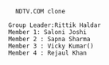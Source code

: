           NDTV.COM clone

        Group Leader:Rittik Haldar
        Member 1: Saloni Joshi
        Member 2 : Sapna Sharma
        Member 3 : Vicky Kumar()
        Member 4 : Rejaul Khan


